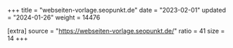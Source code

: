 +++
title = "webseiten-vorlage.seopunkt.de"
date = "2023-02-01"
updated = "2024-01-26"
weight = 14476

[extra]
source = "https://webseiten-vorlage.seopunkt.de/"
ratio = 41
size = 14
+++

